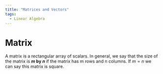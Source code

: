 ```yaml
---
title: "Matrices and Vectors"
tags:
  - Linear Algebra
---
```


# Matrix
A matrix is a rectangular array of scalars. In general, we say that the size of the matrix is **_m_ by _n_** if the matrix has m rows and n columns. If $m = n$ we can say this matrix is square.
